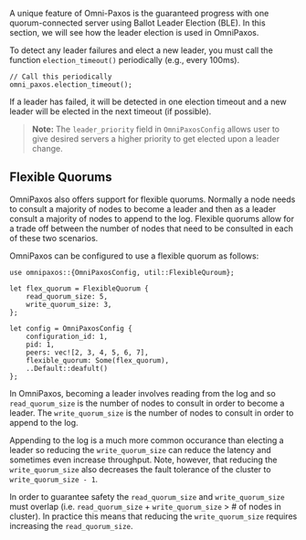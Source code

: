 A unique feature of Omni-Paxos is the guaranteed progress with one quorum-connected server using Ballot Leader Election (BLE). In this section, we will see how the leader election is used in OmniPaxos.

To detect any leader failures and elect a new leader, you must call the function ``election_timeout()`` periodically (e.g., every 100ms).

```
// Call this periodically
omni_paxos.election_timeout();
```

If a leader has failed, it will be detected in one election timeout and a new leader will be elected in the next timeout (if possible).

> **Note:** The `leader_priority` field in `OmniPaxosConfig` allows user to give desired servers a higher priority to get elected upon a leader change.

## Flexible Quorums
OmniPaxos also offers support for flexible quorums. Normally a node needs to consult a majority of nodes to become a leader and then as a leader consult a majority of nodes to append to the log. Flexible quorums allow for a trade off between the number of nodes that need to be consulted in each of these two scenarios.

OmniPaxos can be configured to use a flexible quorum as follows:
```rust,edition2018,no_run,noplaypen
use omnipaxos::{OmniPaxosConfig, util::FlexibleQuroum};

let flex_quorum = FlexibleQuorum {
    read_quorum_size: 5,
    write_quorum_size: 3,
};

let config = OmniPaxosConfig {
    configuration_id: 1,
    pid: 1,
    peers: vec![2, 3, 4, 5, 6, 7],
    flexible_quorum: Some(flex_quorum),
    ..Default::deafult()
};
```
In OmniPaxos, becoming a leader involves reading from the log and so `read_quorum_size` is the number of nodes to consult in order to become a leader. The `write_quorum_size` is the number of nodes to consult in order to append to the log.

Appending to the log is a much more common occurance than electing a leader so reducing the `write_quorum_size` can reduce the latency and sometimes even increase throughput. Note, however, that reducing the `write_quorum_size` also decreases the fault tolerance of the cluster to `write_quorum_size - 1`.

In order to guarantee safety the `read_quorum_size` and `write_quorum_size` must overlap (i.e. `read_quorum_size` + `write_quorum_size` > # of nodes in cluster). In practice this means that reducing the `write_quorum_size` requires increasing the `read_quorum_size`.